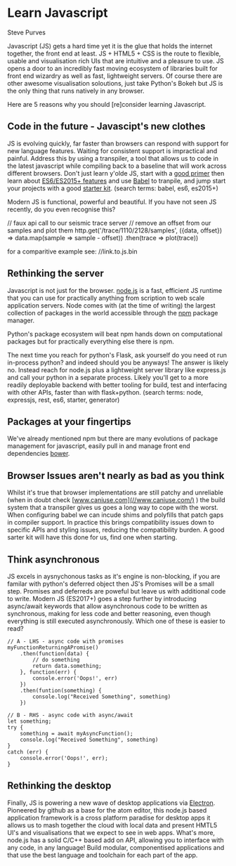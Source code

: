 # Learn Javascript

Steve Purves

Javascript (JS) gets a hard time yet it is the glue that holds the internet together, the front end at least. JS + HTML5 + CSS is the route to flexible, usable and visualisation rich UIs that are intuitive and a pleasure to use. JS opens a door to an incredibly fast moving ecosystem of libraries built for front end wizardry as well as fast, lightweight servers. Of course there are other awesome visualisation soloutions, just take Python's Bokeh but JS is the only thing that runs natively in any browser.

Here are 5 reasons why you should [re]consider learning Javascript.

## Code in the future - Javascipt's new clothes
JS is evolving quickly, far faster than browsers can respond with support for new language features. Waiting for consistent support is impractical and painful. Address this by using a transpiler, a tool that allows us to code in the latest javascript while compiling back to a baseline that will work across different browsers. Don't just learn y'olde JS, start with a [good primer](https://developer.mozilla.org/en-US/docs/Web/JavaScript) then learn about [ES6/ES2015+ features](https://babeljs.io/learn-es2015/) and use [Babel](//babeljs.io/) to tranpile, and jump start your projects with a good [starter kit](https://github.com/kriasoft/babel-starter-kit). (search terms: babel, es6, es2015+)

Modern JS is functional, powerful and beautiful.
If you have not seen JS recently, do you even recognise this?

// faux api call to our seismic trace server
// remove an offset from our samples and plot them
http.get('/trace/1110/2128/samples',
	({data, offset}) => data.map(sample => sample - offset))
	.then(trace => plot(trace))

for a comparitive example see: //link.to.js.bin

## Rethinking the server
Javascript is not just for the browser. [node.js](//www.modejs.com/) is a fast, efficient JS runtime that you can use for practically anything from scription to web scale application servers. Node comes with (at the time of writing) the largest collection of packages in the world accessible through the [npm](//www.npmjs.com) package manager. 

Python's package ecosystem will beat npm hands down on computational packages but for practically everything else there is npm.

The next time you reach for python's Flask, ask yourself do you need ot run in-process python? and indeed should you be anyways! The answer is likely no. Instead reach for node.js plus a lightweight server library like express.js and call your python in a separate process. Likely you'll get to a more readily deployable backend with better tooling for build, test and interfacing with other APIs, faster than with flask+python. (search terms: node, expressjs, rest, es6, starter, generator)

## Packages at your fingertips
We've already mentioned npm but there are many evolutions of package management for javascript, easily pull in and manage front end dependencies [bower](//www.bower.com/).

## Browser Issues aren't nearly as bad as you think
Whilst it's true that browser implementations are still patchy and unreliable (when in doubt check [www.caniuse.com](//www.caniuse.com/) ) the build system that a transpiler gives us goes a long way to cope with the worst. When configuring babel we can incude shims and polyfills that patch gaps in compiler support. In practice this brings compatibility issues down to specific APIs and styling issues, reducing the compatibility burden. A good sarter kit will have this done for us, find one when starting.

## Think asynchronous
JS excels in aysnychonous tasks as it's engine is non-blocking, if you are familar with python's deferred object then JS's Promises will be a small step. Promises and deferreds are poweful but leave us with additional code to write. Modern JS (ES2017+) goes a step further by introducing async/await keywords that allow asynchronous code to be written as synchronous, making for less code and better reasoning, even though everything is still executed asynchronously. Which one of these is easier to read?

	// A - LHS - async code with promises
	myFunctionReturningAPromise()
		.then(function(data) {
			// do something
			return data.something;
		}, function(err) {
			console.error('Oops!', err)
		})
		.then(funtion(something) {
			console.log("Received Something", something)
		})

	// B - RHS - async code with async/await
	let something;
	try {
		something = await myAsyncFunction();
		console.log("Received Something", something)
	}
	catch (err) {
		console.error('Oops!', err);
	}


## Rethinking the desktop
Finally, JS is powering a new wave of desktop applications via [Electron](//electron.atom.io). Pioneered by github as a base for the atom editor, this node.js based application framework is a cross platform paradise for desktop apps it allows us to mash together the cloud with local data and present HMTL5 UI's and visualisations that we expect to see in web apps. What's more, node.js has a solid C/C++ based add on API, allowing you to interface with any code, in any language! Build modular, componentised applications and that use the best language and toolchain for each part of the app.